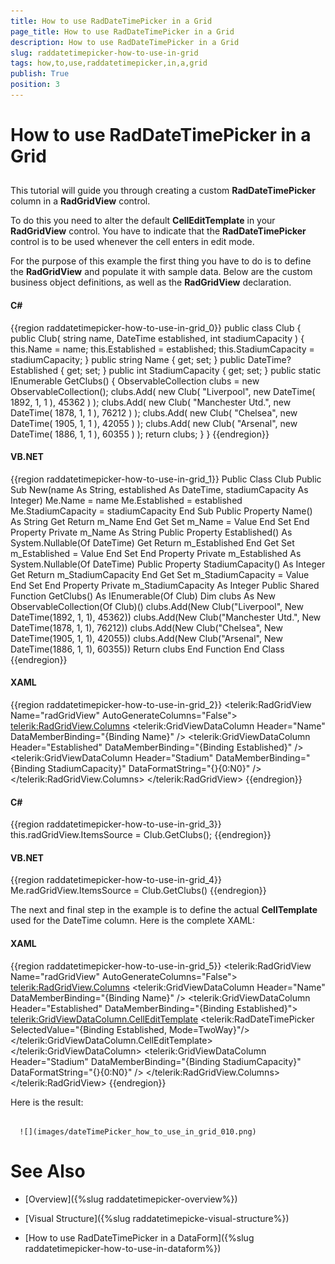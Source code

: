 ```yaml
---
title: How to use RadDateTimePicker in a Grid
page_title: How to use RadDateTimePicker in a Grid
description: How to use RadDateTimePicker in a Grid
slug: raddatetimepicker-how-to-use-in-grid
tags: how,to,use,raddatetimepicker,in,a,grid
publish: True
position: 3
---
```


# How to use RadDateTimePicker in a Grid



## 

This tutorial will guide you through creating a custom __RadDateTimePicker__ column in a __RadGridView__ control.

To do this you need to alter the default __CellEditTemplate__ in your __RadGridView__ control. You have to indicate that the __RadDateTimePicker__ control is to be used whenever the cell enters in edit mode.

For the purpose of this example the first thing you have to do is to define the __RadGridView__ and populate it with sample data. Below are the custom business object definitions, as well as the __RadGridView__ declaration.

#### __C#__

{{region raddatetimepicker-how-to-use-in-grid_0}}
	public class Club
	{
	    public Club( string name, DateTime established, int stadiumCapacity )
	    {
	        this.Name = name;
	        this.Established = established;
	        this.StadiumCapacity = stadiumCapacity;
	    }
	    public string Name
	    {
	        get;
	        set;
	    }
	    public DateTime? Established
	    {
	        get;
	        set;
	    }
	    public int StadiumCapacity
	    {
	        get;
	        set;
	    }
	    public static IEnumerable<Club> GetClubs()
	    {
	        ObservableCollection<Club> clubs = new ObservableCollection<Club>();
	        clubs.Add( new Club( "Liverpool", new DateTime( 1892, 1, 1 ), 45362 ) );
	        clubs.Add( new Club( "Manchester Utd.", new DateTime( 1878, 1, 1 ), 76212 ) );
	        clubs.Add( new Club( "Chelsea", new DateTime( 1905, 1, 1 ), 42055 ) );
	        clubs.Add( new Club( "Arsenal", new DateTime( 1886, 1, 1 ), 60355 ) );
	        return clubs;
	    }
	}
	{{endregion}}



#### __VB.NET__

{{region raddatetimepicker-how-to-use-in-grid_1}}
	Public Class Club
	 Public Sub New(name As String, established As DateTime, stadiumCapacity As Integer)
	  Me.Name = name
	  Me.Established = established
	  Me.StadiumCapacity = stadiumCapacity
	 End Sub
	 Public Property Name() As String
	  Get
	   Return m_Name
	  End Get
	  Set
	   m_Name = Value
	  End Set
	 End Property
	 Private m_Name As String
	 Public Property Established() As System.Nullable(Of DateTime)
	  Get
	   Return m_Established
	  End Get
	  Set
	   m_Established = Value
	  End Set
	 End Property
	 Private m_Established As System.Nullable(Of DateTime)
	 Public Property StadiumCapacity() As Integer
	  Get
	   Return m_StadiumCapacity
	  End Get
	  Set
	   m_StadiumCapacity = Value
	  End Set
	 End Property
	 Private m_StadiumCapacity As Integer
	 Public Shared Function GetClubs() As IEnumerable(Of Club)
	  Dim clubs As New ObservableCollection(Of Club)()
	  clubs.Add(New Club("Liverpool", New DateTime(1892, 1, 1), 45362))
	  clubs.Add(New Club("Manchester Utd.", New DateTime(1878, 1, 1), 76212))
	  clubs.Add(New Club("Chelsea", New DateTime(1905, 1, 1), 42055))
	  clubs.Add(New Club("Arsenal", New DateTime(1886, 1, 1), 60355))
	  Return clubs
	 End Function
	End Class
	{{endregion}}



#### __XAML__

{{region raddatetimepicker-how-to-use-in-grid_2}}
	<telerik:RadGridView Name="radGridView"
	                        AutoGenerateColumns="False">
	    <telerik:RadGridView.Columns>
	        <telerik:GridViewDataColumn Header="Name"
	                                    DataMemberBinding="{Binding Name}" />
	        <telerik:GridViewDataColumn Header="Established"
	                                    DataMemberBinding="{Binding Established}" />
	        <telerik:GridViewDataColumn Header="Stadium"
	                                    DataMemberBinding="{Binding StadiumCapacity}"
	                                    DataFormatString="{}{0:N0}" />
	    </telerik:RadGridView.Columns>
	</telerik:RadGridView>
	{{endregion}}



#### __C#__

{{region raddatetimepicker-how-to-use-in-grid_3}}
	this.radGridView.ItemsSource = Club.GetClubs();
	{{endregion}}



#### __VB.NET__

{{region raddatetimepicker-how-to-use-in-grid_4}}
	Me.radGridView.ItemsSource = Club.GetClubs()
	{{endregion}}



The next and final step in the example is to define the actual __CellTemplate__ used for the DateTime column. Here is the complete XAML:

#### __XAML__

{{region raddatetimepicker-how-to-use-in-grid_5}}
	<telerik:RadGridView Name="radGridView"
	                        AutoGenerateColumns="False">
	    <telerik:RadGridView.Columns>
	        <telerik:GridViewDataColumn Header="Name"
	                                    DataMemberBinding="{Binding Name}" />
	        <telerik:GridViewDataColumn Header="Established"
	                                    DataMemberBinding="{Binding Established}">
	            <telerik:GridViewDataColumn.CellEditTemplate>
	                <DataTemplate>
	                    <telerik:RadDateTimePicker SelectedValue="{Binding Established, Mode=TwoWay}"/>
	                </DataTemplate>
	            </telerik:GridViewDataColumn.CellEditTemplate>
	        </telerik:GridViewDataColumn>
	        <telerik:GridViewDataColumn Header="Stadium"
	                                    DataMemberBinding="{Binding StadiumCapacity}"
	                                    DataFormatString="{}{0:N0}" />
	    </telerik:RadGridView.Columns>
	</telerik:RadGridView>
	{{endregion}}



Here is the result:




         
      ![](images/dateTimePicker_how_to_use_in_grid_010.png)

# See Also

 * [Overview]({%slug raddatetimepicker-overview%})

 * [Visual Structure]({%slug raddatetimepicke-visual-structure%})

 * [How to use RadDateTimePicker in a DataForm]({%slug raddatetimepicker-how-to-use-in-dataform%})
